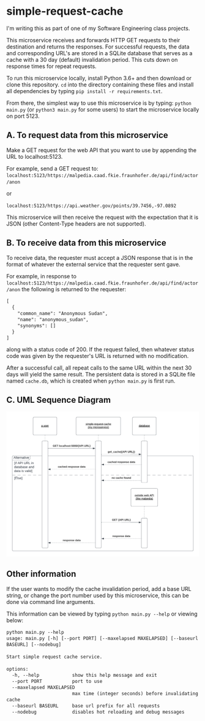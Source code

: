 # simple-request-cache

I'm writing this as part of one of my Software Engineering class projects.

This microservice receives and forwards HTTP GET requests to their destination and returns the responses. For successful requests, the data and corresponding URL's are stored in a SQLite database that serves as a cache with a 30 day (default) invalidation period. This cuts down on response times for repeat requests.

To run this microservice locally, install Python 3.6+ and then download or clone this repository. `cd` into the directory containing these files and install all dependencies by typing `pip install -r requirements.txt`.

From there, the simplest way to use this microservice is by typing:
`python main.py` (or `python3 main.py` for some users) to start the microservice locally on port 5123.

## A. To request data from this microservice

Make a GET request for the web API that you want to use by appending the URL to localhost:5123.

For example, send a GET request to:
`localhost:5123/https://malpedia.caad.fkie.fraunhofer.de/api/find/actor/anon`

or

`localhost:5123/https://api.weather.gov/points/39.7456,-97.0892`

This microservice will then receive the request with the expectation that it is JSON (other Content-Type headers are not supported).

## B. To receive data from this microservice

To receive data, the requester must accept a JSON response that is in the format of whatever the external service that the requester sent gave.

For example, in response to `localhost:5123/https://malpedia.caad.fkie.fraunhofer.de/api/find/actor/anon` the following is returned to the requester:

```
[
  {
    "common_name": "Anonymous Sudan",
    "name": "anonymous_sudan",
    "synonyms": []
  }
]
```

along with a status code of 200. If the request failed, then whatever status code was given by the requester's URL is returned with no modification.

After a successful call, all repeat calls to the same URL within the next 30 days will yield the same result. The persistent data is stored in a SQLite file named `cache.db`, which is created when `python main.py` is first run.

## C. UML Sequence Diagram

![UML Sequence Diagram](diagram.png)

## Other information

If the user wants to modify the cache invalidation period, add a base URL string, or change the port number used by this microservice, this can be done via command line arguments. 

This information can be viewed by typing `python main.py --help` or viewing below:

```
python main.py --help
usage: main.py [-h] [--port PORT] [--maxelapsed MAXELAPSED] [--baseurl BASEURL] [--nodebug]

Start simple request cache service.

options:
  -h, --help            show this help message and exit
  --port PORT           port to use
  --maxelapsed MAXELAPSED
                        max time (integer seconds) before invalidating cache
  --baseurl BASEURL     base url prefix for all requests
  --nodebug             disables hot reloading and debug messages
```
